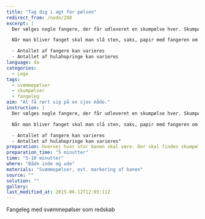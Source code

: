 ```yaml
---
title: "Tag dig i agt for pølsen"
redirect_from: /node/288
excerpt: |
  Der vælges nogle fangere, der får udleveret en skumpølse hver. Skumpølsen holdes på midten. For at fange de andre, skal de ramme dem med en af skumpølsens ender. På banen ligger der nogle hulahopringe. Inden i hulahopringene har man “helle”, men man må kun opholde sig derinde i 10 sekunder. Derfor skal man tælle ned, når man stiller sig i ringen. Fangerne må ikke stå vagt foran hulahopringene.

  Når man bliver fanget skal man slå sten, saks, papir med fangeren om hvem der fortsætter som fanger.

  - Antallet af fangere kan varieres
  - Antallet af hulahopringe kan varieres
language: da
categories: 
  - Lege
tags: 
  - svømmepølser
  - skumpølser
  - fangeleg
aim: "At få rørt sig på en sjov måde."
instruction: |
  Der vælges nogle fangere, der får udleveret en skumpølse hver. Skumpølsen holdes på midten. For at fange de andre, skal de ramme dem med en af skumpølsens ender. På banen ligger der nogle hulahopringe. Inden i hulahopringene har man “helle”, men man må kun opholde sig derinde i 10 sekunder. Derfor skal man tælle ned, når man stiller sig i ringen. Fangerne må ikke stå vagt foran hulahopringene.

  Når man bliver fanget skal man slå sten, saks, papir med fangeren om hvem der fortsætter som fanger.

  - Antallet af fangere kan varieres
  - Antallet af hulahopringe kan varieres"
preparation: Overvej hvor stor banen skal være. Der skal findes skumpølser til fangerne.
preparation_time: "5 minutter"
time: "5-10 minutter"
where: "Både inde og ude"
materials: "Svømmepølser, evt. markering af banen"
source: ""
solution: ""
gallery:
last_modified_at: 2015-06-12T12:03:11Z
---
```

Fangeleg med svømmepølser som redskab
